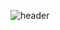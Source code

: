 ![header](https://capsule-render.vercel.app/api?type=waving&text=Ed%20Sheeran&desc=Bad%20habits&fontSize=50&fontAlignY=30)
